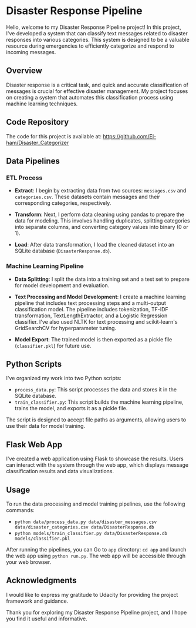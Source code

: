 # Disaster Response Pipeline

Hello, welcome to my Disaster Response Pipeline project! In this project, I've developed a system that can classify text messages related to disaster responses into various categories. This system is designed to be a valuable resource during emergencies to efficiently categorize and respond to incoming messages.

## Overview

Disaster response is a critical task, and quick and accurate classification of messages is crucial for effective disaster management. My project focuses on creating a system that automates this classification process using machine learning techniques.

## Code Repository

The code for this project is available at: https://github.com/El-ham/Disaster_Categorizer

## Data Pipelines

### ETL Process

- **Extract**: I begin by extracting data from two sources: `messages.csv` and `categories.csv`. These datasets contain messages and their corresponding categories, respectively.

- **Transform**: Next, I perform data cleaning using pandas to prepare the data for modeling. This involves handling duplicates, splitting categories into separate columns, and converting category values into binary (0 or 1).

- **Load**: After data transformation, I load the cleaned dataset into an SQLite database (`DisasterResponse.db`).

### Machine Learning Pipeline

- **Data Splitting**: I split the data into a training set and a test set to prepare for model development and evaluation.

- **Text Processing and Model Development**: I create a machine learning pipeline that includes text processing steps and a multi-output classification model. The pipeline includes tokenization, TF-IDF transformation, TextLengthExtractor, and a Logistic Regression classifier. I've also used NLTK for text processing and scikit-learn's GridSearchCV for hyperparameter tuning.

- **Model Export**: The trained model is then exported as a pickle file (`classifier.pkl`) for future use.

## Python Scripts

I've organized my work into two Python scripts:

- `process_data.py`: This script processes the data and stores it in the SQLite database.
- `train_classifier.py`: This script builds the machine learning pipeline, trains the model, and exports it as a pickle file.

The script is designed to accept file paths as arguments, allowing users to use their data for model training.

## Flask Web App

I've created a web application using Flask to showcase the results. Users can interact with the system through the web app, which displays message classification results and data visualizations.

## Usage

To run the data processing and model training pipelines, use the following commands:

- `python data/process_data.py data/disaster_messages.csv data/disaster_categories.csv data/DisasterResponse.db`
- `python models/train_classifier.py data/DisasterResponse.db models/classifier.pkl`

After running the pipelines, you can Go to `app` directory: `cd app` and launch the web app using `python run.py`. The web app will be accessible through your web browser.


## Acknowledgments

I would like to express my gratitude to Udacity for providing the project framework and guidance.

Thank you for exploring my Disaster Response Pipeline project, and I hope you find it useful and informative.